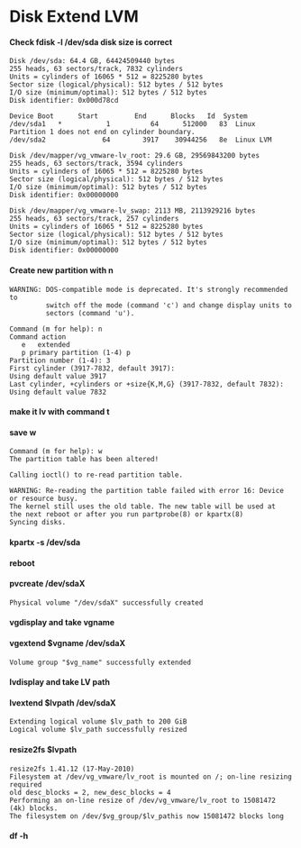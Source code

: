 # Disk Extend LVM

#### Check fdisk -l /dev/sda disk size is correct

    Disk /dev/sda: 64.4 GB, 64424509440 bytes
    255 heads, 63 sectors/track, 7832 cylinders
    Units = cylinders of 16065 * 512 = 8225280 bytes
    Sector size (logical/physical): 512 bytes / 512 bytes
    I/O size (minimum/optimal): 512 bytes / 512 bytes
    Disk identifier: 0x000d78cd

    Device Boot      Start         End      Blocks   Id  System
    /dev/sda1   *           1          64      512000   83  Linux
    Partition 1 does not end on cylinder boundary.
    /dev/sda2              64        3917    30944256   8e  Linux LVM

    Disk /dev/mapper/vg_vmware-lv_root: 29.6 GB, 29569843200 bytes
    255 heads, 63 sectors/track, 3594 cylinders
    Units = cylinders of 16065 * 512 = 8225280 bytes
    Sector size (logical/physical): 512 bytes / 512 bytes
    I/O size (minimum/optimal): 512 bytes / 512 bytes
    Disk identifier: 0x00000000

    Disk /dev/mapper/vg_vmware-lv_swap: 2113 MB, 2113929216 bytes
    255 heads, 63 sectors/track, 257 cylinders
    Units = cylinders of 16065 * 512 = 8225280 bytes
    Sector size (logical/physical): 512 bytes / 512 bytes
    I/O size (minimum/optimal): 512 bytes / 512 bytes
    Disk identifier: 0x00000000

#### Create new partition with n

    WARNING: DOS-compatible mode is deprecated. It's strongly recommended to
             switch off the mode (command 'c') and change display units to
             sectors (command 'u').

    Command (m for help): n
    Command action
       e   extended
       p primary partition (1-4) p
    Partition number (1-4): 3
    First cylinder (3917-7832, default 3917): 
    Using default value 3917
    Last cylinder, +cylinders or +size{K,M,G} (3917-7832, default 7832): 
    Using default value 7832

#### make it lv with command t

#### save w

    Command (m for help): w
    The partition table has been altered!

    Calling ioctl() to re-read partition table.

    WARNING: Re-reading the partition table failed with error 16: Device or resource busy.
    The kernel still uses the old table. The new table will be used at
    the next reboot or after you run partprobe(8) or kpartx(8)
    Syncing disks.

#### kpartx -s /dev/sda

#### reboot

#### pvcreate /dev/sdaX

    Physical volume "/dev/sdaX" successfully created

#### vgdisplay and take vgname

#### vgextend $vgname /dev/sdaX

    Volume group "$vg_name" successfully extended

#### lvdisplay and take LV path

#### lvextend $lvpath /dev/sdaX

    Extending logical volume $lv_path to 200 GiB
    Logical volume $lv_path successfully resized

#### resize2fs $lvpath

    resize2fs 1.41.12 (17-May-2010)
    Filesystem at /dev/vg_vmware/lv_root is mounted on /; on-line resizing required
    old desc_blocks = 2, new_desc_blocks = 4
    Performing an on-line resize of /dev/vg_vmware/lv_root to 15081472 (4k) blocks.
    The filesystem on /dev/$vg_group/$lv_pathis now 15081472 blocks long

#### df -h

